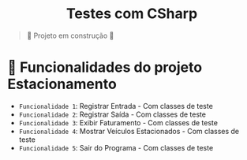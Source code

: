 <h1 align="center"> Testes com CSharp </h1>

> :construction: Projeto em construção :construction:



# :hammer: Funcionalidades do projeto Estacionamento

- `Funcionalidade 1`: Registrar Entrada  - Com classes de teste
- `Funcionalidade 2`: Registrar Saída    - Com classes de teste
- `Funcionalidade 3`: Exibir Faturamento - Com classes de teste
- `Funcionalidade 4`: Mostrar Veículos Estacionados - Com classes de teste
- `Funcionalidade 5`: Sair do Programa  - Com classes de teste
